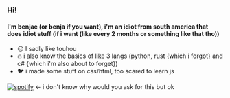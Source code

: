 ### Hi!
#### I'm benjae (or benja if you want), i'm an idiot from south america that does idiot stuff (if i want (like every 2 months or something like that tho))

- 😔 I sadly like touhou
- 🔥 i also know the basics of like 3 langs (python, rust {which i forgot} and c# {which i'm also about to forget})
- 🐦 i made some stuff on css/html, too scared to learn js

[![spotify](https://api.statusbadges.me/badge/spotify/644655968969293826)](https://api.statusbadges.me/openspotify/644655968969293826) <- i don't know why would you ask for this but ok

<!--
**benjiae/benjiae** is a ✨ _special_ ✨ repository because its `README.md` (this file) appears on your GitHub profile.

Here are some ideas to get you started:

- 🔭 I’m currently working on ...
- 🌱 I’m currently learning ...
- 👯 I’m looking to collaborate on ...
- 🤔 I’m looking for help with ...
- 💬 Ask me about ...
- 📫 How to reach me: ...
- 😄 Pronouns: ...
- ⚡ Fun fact: ...
-->
